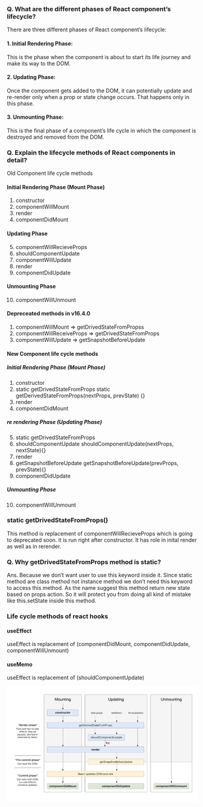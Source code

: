 ### Q. What are the different phases of React component’s lifecycle?

There are three different phases of React component’s lifecycle:

#### 1. Initial Rendering Phase:
This is the phase when the component is about to start its life journey and make its way to the DOM.
#### 2. Updating Phase: 
Once the component gets added to the DOM, it can potentially update and re-render only when a prop or state change occurs. That happens only in this phase.
#### 3. Unmounting Phase: 
This is the final phase of a component’s life cycle in which the component is destroyed and removed from the DOM.

### Q. Explain the lifecycle methods of React components in detail?

Old Component life cycle methods

#### Initial Rendering Phase (Mount Phase)

1. constructor
2. componentWillMount
3. render
4. componentDidMount

#### Updating Phase
5. componentWillRecieveProps
6. shouldComponentUpdate
7. componentWillUpdate
8. render
9. componentDidUpdate


#### Unmounting Phase
10. componentWillUnmount

#### Depreceated methods in v16.4.0

1. componentWillMount => getDrivedStateFromPropss
2. componentWillReceiveProps => getDrivedStateFromProps
3. componentWillUpdate => getSnapshotBeforeUpdate

#### New Component life cycle methods

##### Initial Rendering Phase (Mount Phase)

1. constructor
2. static getDrivedStateFromProps    static getDerivedStateFromProps(nextProps, prevState) {}
3. render
4. componentDidMount

##### re rendering Phase (Updating Phase)
5. static getDrivedStateFromProps
6. shouldComponentUpdate        shouldComponentUpdate(nextProps, nextState){}
7. render
8. getSnapshotBeforeUpdate      getSnapshotBeforeUpdate(prevProps, prevState){}
9. componentDidUpdate

#####  Unmounting Phase
10. componentWillUnmount

### static getDrivedStateFromProps()

This method is replacement of componentWillRecieveProps which is going to deprecated soon. it is run right after constructor. It has role in inital render as well as in rerender.

### Q. Why getDrivedStateFromProps method is static?

Ans. Because we don’t want user to use this keyword inside it. Since static method are class method not instance method we don’t need this keyword to access this method. As the name suggest this method return new state based on props action. So it will protect you from doing all kind of mistake like this.setState inside this method.


### Life cycle methods of react hooks
#### useEffect 
useEffect is replacement of (componentDidMount, componentDidUpdate, componentWillUnmount)

#### useMemo
useEffect is replacement of (shouldComponentUpdate)


![Screenshot](react-life-cycle.png)
